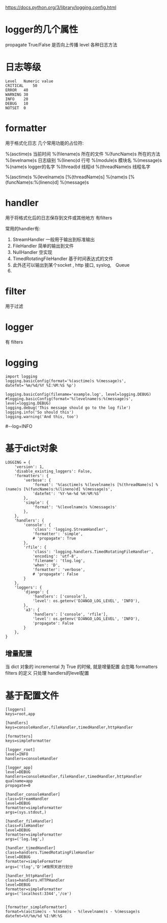 https://docs.python.org/3/library/logging.config.html

# logger的几个属性 #
propagate True/False 是否向上传播
level
各种日志方法

# 日志等级 #
```
Level	Numeric value
CRITICAL	50
ERROR	40
WARNING	30
INFO	20
DEBUG	10
NOTSET	0
```


# formatter #
用于格式化日志
几个常用功能的占位符:

%(asctime)s 当前时间
%(filename)s 所在的文件
%(funcName)s 所在的方法
%(levelname)s 日志级别
%(lineno)d 行号
%(module)s 模块名
%(message)s
%(name)s logger的名字
%(thread)d 线程id
%(threadName)s 线程名字

%(asctime)s %(levelname)s [%(threadName)s] %(name)s [%(funcName)s:%(lineno)d] %(message)s



# handler #
用于将格式化后的日志保存到文件或其他地方
有filters

常用的handler有:
1. StreamHandler 一般用于输出到标准输出
2. FileHandler 简单的输出到文件
3. NullHandler 空实现
4. TimedRotatingFileHandler 基于时间表达式的文件
5. 此外还可以输出到某个socket , http 接口, syslog,　Queue
6. 

# filter #
用于过滤

# logger #
有 filters



# logging #
```
import logging
logging.basicConfig(format='%(asctime)s %(message)s', datefmt='%m/%d/%Y %I:%M:%S %p')

logging.basicConfig(filename='example.log', level=logging.DEBUG)
#logging.basicConfig(format='%(levelname)s:%(message)s', level=logging.DEBUG)
logging.debug('This message should go to the log file')
logging.info('So should this')
logging.warning('And this, too')
```

#--log=INFO


# 基于dict对象 #

```
LOGGING = {
    'version': 1,
    'disable_existing_loggers': False,
    'formatters': {
        'verbose': {
            'format': '%(asctime)s %(levelname)s [%(threadName)s] %(name)s [%(funcName)s:%(lineno)d] %(message)s',
			'datefmt': '%Y-%m-%d %H:%M:%S'
        },
        'simple': {
            'format': '%(levelname)s %(message)s'
        },
    },
    'handlers': {
        'console': {
            'class': 'logging.StreamHandler',
            'formatter': 'simple',
            # 'propagate': True
        },
        'rfile': {
            'class': 'logging.handlers.TimedRotatingFileHandler',
            'encoding': 'utf-8',
            'filename': 'tlog.log',
            'when': 'D',
            'formatter': 'verbose',
            # 'propagate': False
        }
    },
    'loggers': {
        'django': {
            'handlers': ['console'],
            'level': os.getenv('DJANGO_LOG_LEVEL', 'INFO'),
        },
        'a3': {
            'handlers': ['console', 'rfile'],
            'level': os.getenv('DJANGO_LOG_LEVEL', 'INFO'),
            'propagate': False
        }
    },
}

```

## 增量配置 ##
当 dict 对象的 incremental 为 True 的时候, 就是增量配置
会忽略 formatters filters 的定义
只处理 handlers的level配置



# 基于配置文件 #
```
[loggers]
keys=root,app

[handlers]
keys=consoleHandler,fileHandler,timedHandler,httpHandler

[formatters]
keys=simpleFormatter

[logger_root]
level=INFO
handlers=consoleHandler

[logger_app]
level=DEBUG
handlers=consoleHandler,fileHandler,timedHandler,httpHandler
qualname=app
propagate=0

[handler_consoleHandler]
class=StreamHandler
level=DEBUG
formatter=simpleFormatter
args=(sys.stdout,)

[handler_fileHandler]
class=FileHandler
level=DEBUG
formatter=simpleFormatter
args=('log.log',)

[handler_timedHandler]
class=handlers.TimedRotatingFileHandler
level=DEBUG
formatter=simpleFormatter
args=('tlog','D')#按照天进行划分

[handler_httpHandler]
class=handlers.HTTPHandler
level=DEBUG
formatter=simpleFormatter
args=('localhost:3344','/ce')


[formatter_simpleFormatter]
format=%(asctime)s - %(name)s - %(levelname)s - %(message)s
datefmt=%Y/%m/%d %I:%M:%S
```
